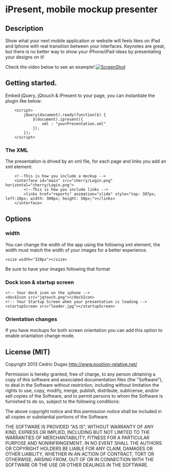 # iPresent, mobile mockup presenter

## Description

Show what your next mobile application or website will feels likes on iPad and Iphone with real transition between your interfaces. Keynotes are great, but there is no better way to show your iPhone/iPad ideas by presentating your designs on it!

Check the video below to see an example!
[![ScreenShot](https://secure-b.vimeocdn.com/ts/434/865/434865780_640.jpg)](https://vimeo.com/14049400)

## Getting started.

Embed jQuery, jQtouch & iPresent to your page, you can instantiate the plugin like below:

        <script>
            jQuery(document).ready(function($) {
                $(document).ipresent({
                    xml : "yourPresentation.xml"
                });
            });
        </script>

### The XML

The presentation is drived by an xml file, for each page and links you add an xml element:

		<!--This is how you include a mockup -->
		<interface id="main" src="cherry/Login.png" horizontal="cherry/Login.png">
			<!--This is how you include links -->
			<links href="reports" animation="slide" style="top: 387px; left:10px; width: 300px; height: 50px;"></links>
		</interface>

## Options

### width

You can change the width of the app using the following xml element, the width must match the width of your images for a better experience.

	<size width="320px"></size>	

Be sure to have your images following that format

### Dock icon & startup screen

	<!-- Your dock icon on the iphone -->
	<dockIcon src="jqtouch.png"></dockIcon>	
	<!-- Your Startup Screen when your presentation is loading -->
	<startupScreen src="loader.jpg"></startupScreen>	

### Orientation changes
If you have mockups for both screen orientation you can add this option to enable oriantation change mode. 
	<!--Do you have images for the horizontal mode? -->
	<screenOrientationChange mode="false"></screenOrientationChange>

## License (MIT)

Copyright 2013 Cedric Dugas
http://www.position-relative.net/

Permission is hereby granted, free of charge, to any person obtaining
a copy of this software and associated documentation files (the
"Software"), to deal in the Software without restriction, including
without limitation the rights to use, copy, modify, merge, publish,
distribute, sublicense, and/or sell copies of the Software, and to
permit persons to whom the Software is furnished to do so, subject to
the following conditions:

The above copyright notice and this permission notice shall be
included in all copies or substantial portions of the Software.

THE SOFTWARE IS PROVIDED "AS IS", WITHOUT WARRANTY OF ANY KIND,
EXPRESS OR IMPLIED, INCLUDING BUT NOT LIMITED TO THE WARRANTIES OF
MERCHANTABILITY, FITNESS FOR A PARTICULAR PURPOSE AND
NONINFRINGEMENT. IN NO EVENT SHALL THE AUTHORS OR COPYRIGHT HOLDERS BE
LIABLE FOR ANY CLAIM, DAMAGES OR OTHER LIABILITY, WHETHER IN AN ACTION
OF CONTRACT, TORT OR OTHERWISE, ARISING FROM, OUT OF OR IN CONNECTION
WITH THE SOFTWARE OR THE USE OR OTHER DEALINGS IN THE SOFTWARE.
